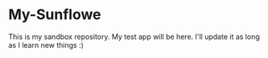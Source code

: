 # My-Sunflowe
This is my sandbox repository. My test app will be here. I'll update it as long as I learn new things :) 
